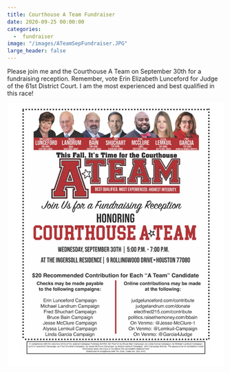 ```yaml
---
title: Courthouse A Team Fundraiser
date: 2020-09-25 00:00:00
categories:
  -  fundraiser
image: "/images/ATeamSepFundraiser.JPG"
large_header: false
---
```


Please join me and the Courthouse A Team on September 30th for a fundraising reception. Remember, vote Erin Elizabeth Lunceford for Judge of the 61st District Court.  I am the most experienced and best qualified in this race!

![fundraiser](/images/ATeamSepFundraiser.JPG)
